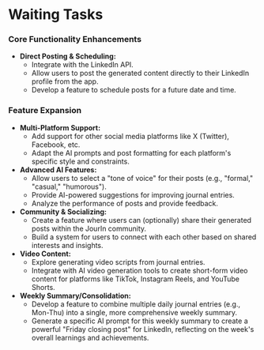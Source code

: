 # Waiting Tasks


### Core Functionality Enhancements

- **Direct Posting & Scheduling:**
    - Integrate with the LinkedIn API.
    - Allow users to post the generated content directly to their LinkedIn profile from the app.
    - Develop a feature to schedule posts for a future date and time.

### Feature Expansion
- **Multi-Platform Support:**
    - Add support for other social media platforms like X (Twitter), Facebook, etc.
    - Adapt the AI prompts and post formatting for each platform's specific style and constraints.
- **Advanced AI Features:**
    - Allow users to select a "tone of voice" for their posts (e.g., "formal," "casual," "humorous").
    - Provide AI-powered suggestions for improving journal entries.
    - Analyze the performance of posts and provide feedback.
- **Community & Socializing:**
    - Create a feature where users can (optionally) share their generated posts within the JourIn community.
    - Build a system for users to connect with each other based on shared interests and insights.
- **Video Content:**
    - Explore generating video scripts from journal entries.
    - Integrate with AI video generation tools to create short-form video content for platforms like TikTok, Instagram Reels, and YouTube Shorts.
- **Weekly Summary/Consolidation:**
    - Develop a feature to combine multiple daily journal entries (e.g., Mon-Thu) into a single, more comprehensive weekly summary.
    - Generate a specific AI prompt for this weekly summary to create a powerful "Friday closing post" for LinkedIn, reflecting on the week's overall learnings and achievements.